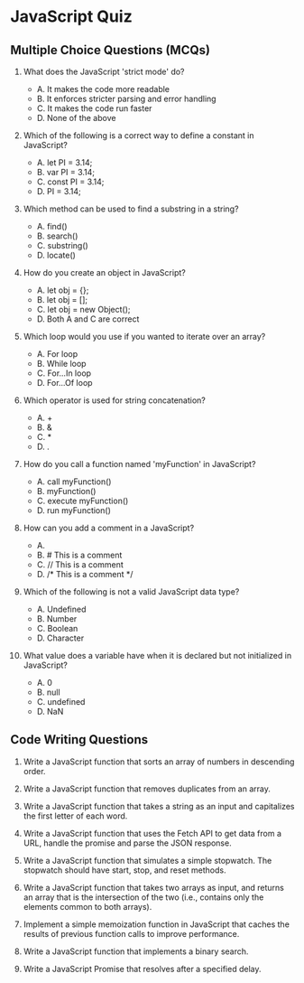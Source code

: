 # JavaScript Quiz

## Multiple Choice Questions (MCQs)

1. What does the JavaScript 'strict mode' do?
    - A. It makes the code more readable
    - B. It enforces stricter parsing and error handling
    - C. It makes the code run faster
    - D. None of the above

2. Which of the following is a correct way to define a constant in JavaScript?
    - A. let PI = 3.14;
    - B. var PI = 3.14;
    - C. const PI = 3.14;
    - D. PI = 3.14;

3. Which method can be used to find a substring in a string?
    - A. find()
    - B. search()
    - C. substring()
    - D. locate()

4. How do you create an object in JavaScript?
    - A. let obj = {};
    - B. let obj = [];
    - C. let obj = new Object();
    - D. Both A and C are correct

5. Which loop would you use if you wanted to iterate over an array?
    - A. For loop
    - B. While loop
    - C. For...In loop
    - D. For...Of loop

6. Which operator is used for string concatenation?
    - A. +
    - B. &
    - C. *
    - D. .

7. How do you call a function named 'myFunction' in JavaScript?
    - A. call myFunction()
    - B. myFunction()
    - C. execute myFunction()
    - D. run myFunction()

8. How can you add a comment in a JavaScript?
    - A. <!--This is a comment-->
    - B. # This is a comment
    - C. // This is a comment
    - D. /* This is a comment */

9. Which of the following is not a valid JavaScript data type?
    - A. Undefined
    - B. Number
    - C. Boolean
    - D. Character

10. What value does a variable have when it is declared but not initialized in JavaScript?
    - A. 0
    - B. null
    - C. undefined
    - D. NaN

## Code Writing Questions

1. Write a JavaScript function that sorts an array of numbers in descending order.

2. Write a JavaScript function that removes duplicates from an array.

3. Write a JavaScript function that takes a string as an input and capitalizes the first letter of each word.

4. Write a JavaScript function that uses the Fetch API to get data from a URL, handle the promise and parse the JSON response.

5. Write a JavaScript function that simulates a simple stopwatch. The stopwatch should have start, stop, and reset methods.

6. Write a JavaScript function that takes two arrays as input, and returns an array that is the intersection of the two (i.e., contains only the elements common to both arrays).

7. Implement a simple memoization function in JavaScript that caches the results of previous function calls to improve performance.

8. Write a JavaScript function that implements a binary search.

9. Write a JavaScript Promise that resolves after a specified delay.
